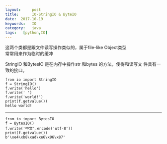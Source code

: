 ```yaml
---
layout:     post
title:      IO-StringIO & ByteIO
date:  2017-10-19
keywords:   IO
category:   java
tags:   [python,IO]
---
```

这两个类都是跟文件读写操作类似的，属于file-like Object类型  
常常用来作为临时的缓冲    
  
StringIO 和BytesIO 是在内存中操作str 和bytes 的方法，使得和读写文
件具有一致的接口。
```
from io import StringIO
f = StringIO()
f.write('hello')
f.write(' ')
f.write('world!') 
print(f.getvalue())
hello world!
```
---
```
from io import BytesIO
f = BytesIO()
f.write('中文'.encode('utf-8'))
print(f.getvalue())
b'\xe4\xb8\xad\xe6\x96\x87'
```
